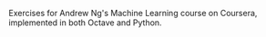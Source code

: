 Exercises for Andrew Ng's Machine Learning course on Coursera, implemented in both Octave and Python.
